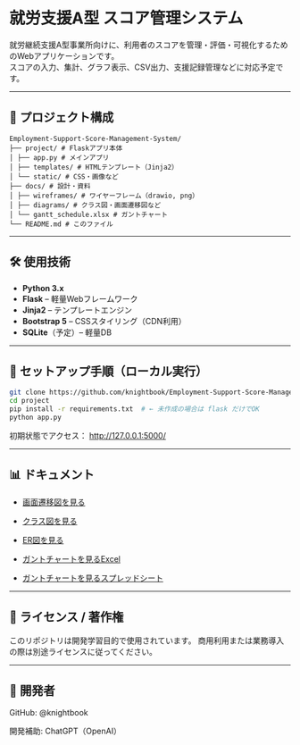 # 就労支援A型 スコア管理システム

就労継続支援A型事業所向けに、利用者のスコアを管理・評価・可視化するためのWebアプリケーションです。  
スコアの入力、集計、グラフ表示、CSV出力、支援記録管理などに対応予定です。

---

## 📂 プロジェクト構成

```text
Employment-Support-Score-Management-System/
├── project/ # Flaskアプリ本体
│ ├── app.py # メインアプリ
│ ├── templates/ # HTMLテンプレート（Jinja2）
│ └── static/ # CSS・画像など
├── docs/ # 設計・資料
│ ├── wireframes/ # ワイヤーフレーム（drawio, png）
│ ├── diagrams/ # クラス図・画面遷移図など
│ └── gantt_schedule.xlsx # ガントチャート
└── README.md # このファイル
```
---

## 🛠 使用技術

- **Python 3.x**
- **Flask** – 軽量Webフレームワーク
- **Jinja2** – テンプレートエンジン
- **Bootstrap 5** – CSSスタイリング（CDN利用）
- **SQLite**（予定）– 軽量DB

---

## 🚀 セットアップ手順（ローカル実行）

```bash
git clone https://github.com/knightbook/Employment-Support-Score-Management-System.git
cd project
pip install -r requirements.txt  # ← 未作成の場合は flask だけでOK
python app.py
```
初期状態でアクセス：
http://127.0.0.1:5000/

---

## 📊 ドキュメント

- [画面遷移図を見る](docs/spec/screen_transition.png)

- [クラス図を見る](docs/spec/class_diagram.md)

- [ER図を見る](docs/spec/er_diagram.md)

- [ガントチャートを見るExcel](docs/gantt_schedule.xlsx)
- [ガントチャートを見るスプレッドシート](https://docs.google.com/spreadsheets/d/1azG9TA4BbKPsPT6v6eGvHxt8wK9uoPRG2MnWV8D-lPI/edit?usp=sharing)

---

## 📌 ライセンス / 著作権
このリポジトリは開発学習目的で使用されています。
商用利用または業務導入の際は別途ライセンスに従ってください。

---

## 👤 開発者
GitHub: @knightbook

開発補助: ChatGPT（OpenAI）